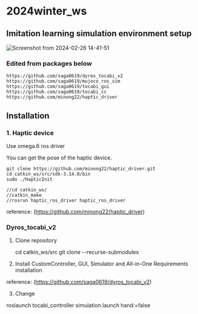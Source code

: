 # 2024winter_ws
## Imitation learning simulation environment setup
![Screenshot from 2024-02-26 14-41-51](https://github.com/yunseo0919/2024winter_ws/assets/161008012/77f31cd6-d6d1-4df2-8cda-71aaa69505f0)

### Edited from packages below

    https://github.com/saga0619/dyros_tocabi_v2
    https://github.com/saga0619/mujoco_ros_sim
    https://github.com/saga0619/tocabi_gui
    https://github.com/saga0619/tocabi_cc
    https://github.com/minong22/haptic_driver

## Installation
### 1. Haptic device
Use omega.6 ros driver

You can get the pose of the haptic device.

    git clone https://github.com/minong22/haptic_driver.git
    cd catkin_ws/src/sdk-3.14.0/bin
    sudo ./HapticInit
   
    //cd catkin_ws/
    //catkin_make
    //rosrun haptic_ros_driver haptic_ros_driver

reference: (https://github.com/minong22/haptic_driver)

### Dyros_tocabi_v2
1. Clone repository

    cd catkin_ws/src
    git clone --recurse-submodules 

2. Install CustomController, GUI, Simulator and All-in-One Requirements installation

reference: (https://github.com/saga0619/dyros_tocabi_v2)

3. Change

    


roslaunch tocabi_controller simulation.launch hand:=false

